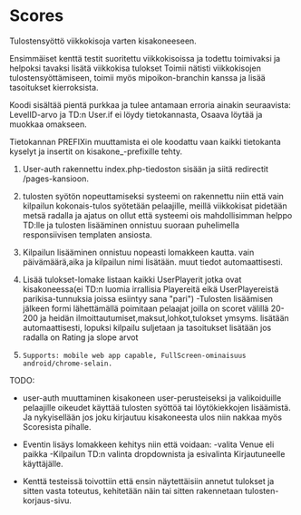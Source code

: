 # Scores
Tulostensyöttö viikkokisoja varten kisakoneeseen.

Ensimmäiset kenttä testit suoritettu viikkokisoissa ja todettu toimivaksi ja helpoksi tavaksi lisätä viikkokisa tulokset
Toimii nätisti  viikkokisojen tulostensyöttämiseen, toimii myös mipoikon-branchin kanssa ja lisää tasoitukset kierroksista.

Koodi sisältää pientä purkkaa ja tulee antamaan erroria ainakin seuraavista: LevelID-arvo ja TD:n User.if ei löydy 
tietokannasta, Osaava löytää ja muokkaa omakseen.

Tietokannan PREFIXin muuttamista ei ole koodattu vaan kaikki tietokanta kyselyt ja insertit on kisakone_-prefixille tehty.


1. User-auth rakennettu index.php-tiedoston sisään ja siitä redirectit /pages-kansioon. 

2. tulosten syötön nopeuttamiseksi systeemi on rakennettu niin että vain kilpailun kokonais-tulos syötetään pelaajille,
    meillä viikkokisat pidetään metsä radalla ja ajatus on ollut että systeemi ois mahdollisimman helppo TD:lle
    ja tulosten lisääminen onnistuu suoraan puhelimella responsiivisen templaten ansiosta.

3. Kilpailun lisääminen onnistuu nopeasti lomakkeen kautta. vain päivämäärä,aika ja kilpailun nimi lisätään. 
    muut tiedot automaattisesti.

4. Lisää tulokset-lomake listaan kaikki UserPlayerit jotka ovat kisakoneessa(ei TD:n luomia irrallisia Playereitä
   eikä UserPlayereistä parikisa-tunnuksia joissa esiintyy sana "pari")
      -Tulosten lisäämisen jälkeen formi lähettämällä poimitaan pelaajat joilla on scoret välillä 20-200 ja heidän
       ilmoittautumiset,maksut,lohkot,tulokset ymsyms. lisätään automaattisesti, lopuksi kilpailu suljetaan ja 
       tasoitukset lisätään jos radalla on Rating ja slope arvot 

5.     Supports: mobile web app capable, FullScreen-ominaisuus android/chrome-selain.


TODO:
- user-auth muuttaminen kisakoneen user-perusteiseksi ja valikoiduille pelaajille 
  oikeudet käyttää tulosten syöttöä tai löytökiekkojen lisäämistä. 
  Ja nykyisellään jos joku kirjautuu kisakoneesta ulos niin nakkaa myös Scoresista pihalle.
  
- Eventin lisäys lomakkeen kehitys niin että voidaan:
            -valita Venue eli paikka
            -Kilpailun TD:n valinta dropdownista ja esivalinta Kirjautuneelle käyttäjälle.
            
- Kenttä testeissä toivottiin että ensin näytettäisiin annetut tulokset ja sitten vasta toteutus,
  kehitetään näin tai sitten rakennetaan tulosten-korjaus-sivu.             
  
